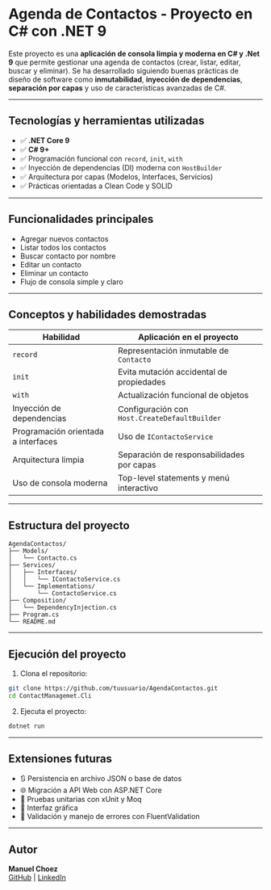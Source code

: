 # Agenda de Contactos - Proyecto en C# con .NET 9

Este proyecto es una **aplicación de consola limpia y moderna en C# y .Net 9** que permite gestionar una agenda de contactos (crear, listar, editar, buscar y eliminar). 
Se ha desarrollado siguiendo buenas prácticas de diseño de software como **inmutabilidad**, **inyección de dependencias**, **separación por capas** y uso de características avanzadas de C#.

---

## Tecnologías y herramientas utilizadas

- ✅ **.NET Core 9** 
- ✅ **C# 9+**
- ✅ Programación funcional con `record`, `init`, `with`
- ✅ Inyección de dependencias (DI) moderna con `HostBuilder`
- ✅ Arquitectura por capas (Modelos, Interfaces, Servicios)
- ✅ Prácticas orientadas a Clean Code y SOLID

---

## Funcionalidades principales

- Agregar nuevos contactos
- Listar todos los contactos
- Buscar contacto por nombre
- Editar un contacto
- Eliminar un contacto
- Flujo de consola simple y claro

---

## Conceptos y habilidades demostradas

| Habilidad                  | Aplicación en el proyecto                     |
|---------------------------|-----------------------------------------------|
| `record`                  | Representación inmutable de `Contacto`        |
| `init`                    | Evita mutación accidental de propiedades      |
| `with`                    | Actualización funcional de objetos            |
| Inyección de dependencias | Configuración con `Host.CreateDefaultBuilder` |
| Programación orientada a interfaces | Uso de `IContactoService`                  |
| Arquitectura limpia       | Separación de responsabilidades por capas     |
| Uso de consola moderna    | Top-level statements y menú interactivo       |

---

## Estructura del proyecto

```
AgendaContactos/
├── Models/
│   └── Contacto.cs
├── Services/
│   ├── Interfaces/
│   │   └── IContactoService.cs
│   └── Implementations/
│       └── ContactoService.cs
├── Composition/
│   └── DependencyInjection.cs
├── Program.cs
└── README.md
```

---

## Ejecución del proyecto

1. Clona el repositorio:

```bash
git clone https://github.com/tuusuario/AgendaContactos.git
cd ContactManagemet.Cli
```

2. Ejecuta el proyecto:

```bash
dotnet run
```

---

## Extensiones futuras 

- 🔃 Persistencia en archivo JSON o base de datos
- 🌐 Migración a API Web con ASP.NET Core
- 🧪 Pruebas unitarias con xUnit y Moq
- 🧩 Interfaz gráfica 
- 🔐 Validación y manejo de errores con FluentValidation

---

## Autor

**Manuel Choez**  
[GitHub](https://github.com/manuelchoez) | [LinkedIn](www.linkedin.com/in/tchoez)
